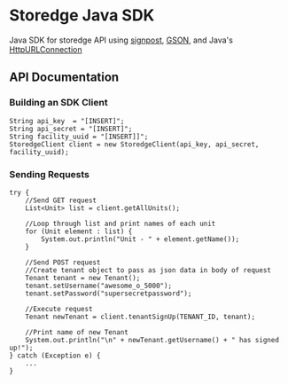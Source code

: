 # Storedge Java SDK
Java SDK for storedge API using [signpost](https://github.com/mttkay/signpost), [GSON](https://github.com/google/gson), and Java's [HttpURLConnection](http://download.java.net/jdk7/archive/b123/docs/api/java/net/HttpURLConnection.html)

## API Documentation

### Building an SDK Client

```
String api_key  = "[INSERT]";
String api_secret = "[INSERT]";
String facility_uuid = "[INSERT]]";
StoredgeClient client = new StoredgeClient(api_key, api_secret, facility_uuid);

```

### Sending Requests
```
try {
    //Send GET request
    List<Unit> list = client.getAllUnits();

    //Loop through list and print names of each unit
    for (Unit element : list) {
        System.out.println("Unit - " + element.getName());
    }

    //Send POST request
    //Create tenant object to pass as json data in body of request
    Tenant tenant = new Tenant();
    tenant.setUsername("awesome_o_5000");
    tenant.setPassword("supersecretpassword");

    //Execute request
    Tenant newTenant = client.tenantSignUp(TENANT_ID, tenant);

    //Print name of new Tenant
    System.out.println("\n" + newTenant.getUsername() + " has signed up!");
} catch (Exception e) {
    ...
}
```
